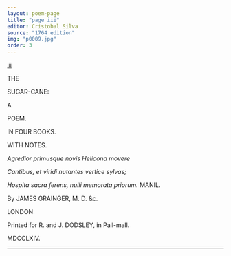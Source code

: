 ```yaml
---
layout: poem-page
title: "page iii"
editor: Cristobal Silva
source: "1764 edition"
img: "p0009.jpg"
order: 3
---
```



[iii]({{site.baseurl}}/images/{{page.img}})

THE

SUGAR-CANE:

A

POEM.

IN FOUR BOOKS.

WITH NOTES.


*Agredior primusque novis Helicona movere*

*Cantibus, et viridi nutantes vertice sylvas;*

*Hospita sacra ferens, nulli memorata priorum.* MANIL.


By JAMES GRAINGER, M. D. &c.


LONDON:

Printed for R. and J. DODSLEY, in Pall-mall.

MDCCLXIV.

---
